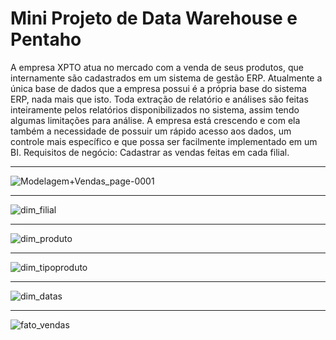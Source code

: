 # Mini Projeto de Data Warehouse e Pentaho

A empresa XPTO atua no mercado com a venda de seus produtos, 
que internamente são cadastrados em um sistema de gestão ERP. 
Atualmente a única base de dados que a empresa possui é a 
própria base do sistema ERP, nada mais que isto. Toda extração 
de relatório e análises são feitas inteiramente pelos relatórios 
disponibilizados no sistema, assim tendo algumas limitações para 
análise.
A empresa está crescendo e com ela também a necessidade de 
possuir um rápido acesso aos dados, um controle mais específico 
e que possa ser facilmente implementado em um BI.
Requisitos de negócio: Cadastrar as vendas feitas em cada filial. 

__________________________________________________________________________________________________________________________________________
![Modelagem+Vendas_page-0001](https://github.com/borgesds/Mini_projeto_Pentaho_e_DW/assets/82332461/ae36bbe0-b3e2-490d-8708-b260c33a3e41)

__________________________________________________________________________________________________________________________________________
![dim_filial](https://github.com/borgesds/Mini_projeto_Pentaho_e_DW/assets/82332461/d037ee91-64b6-4499-a98a-7a9967d17e3f)

__________________________________________________________________________________________________________________________________________
![dim_produto](https://github.com/borgesds/Mini_projeto_Pentaho_e_DW/assets/82332461/eb7fee4d-29d3-4ff7-80a8-15774b488d37)

__________________________________________________________________________________________________________________________________________
![dim_tipoproduto](https://github.com/borgesds/Mini_projeto_Pentaho_e_DW/assets/82332461/4bf2c95c-4b95-41e0-8264-fa59016f26b1)

__________________________________________________________________________________________________________________________________________
![dim_datas](https://github.com/borgesds/Mini_projeto_Pentaho_e_DW/assets/82332461/52b2f48e-21f7-49c5-af9e-af8cb4f227a4)

__________________________________________________________________________________________________________________________________________
![fato_vendas](https://github.com/borgesds/Mini_projeto_Pentaho_e_DW/assets/82332461/b6f49752-aa53-46bd-ba27-7188dc82bd81)
